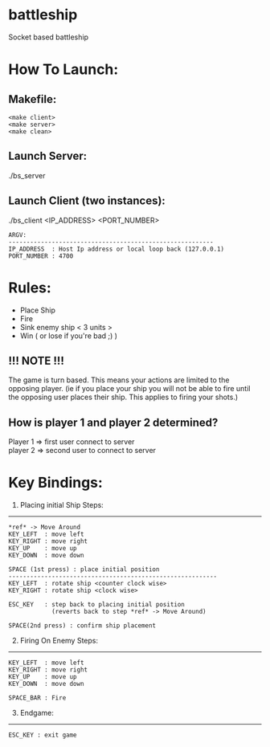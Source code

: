 # battleship
Socket based battleship

How To Launch:
===============================================================================
  Makefile:
  -----------------------------------------------------------
    <make client>
    <make server>
    <make clean>

  Launch Server:
  -----------------------------------------------------------
  ./bs_server

  Launch Client (two instances):
  -----------------------------------------------------------
  ./bs_client <IP_ADDRESS> <PORT_NUMBER>

    ARGV:
    ---------------------------------------------------------
    IP_ADDRESS  : Host Ip address or local loop back (127.0.0.1)
    PORT_NUMBER : 4700

Rules:
===============================================================================
- Place Ship
- Fire
- Sink enemy ship < 3 units >
- Win ( or lose if you're bad ;) )

!!! NOTE !!!
-------------------------------------------------------------
  The game is turn based. This means your actions are limited
  to the opposing player. (ie if you place your ship you will
    not be able to fire until the opposing user places their
    ship. This applies to firing your shots.)

How is player 1 and player 2 determined?
-------------------------------------------------------------
  Player 1 => first user connect to server  
  player 2 => second user to connect to server  

Key Bindings:
===============================================================================
1) Placing initial Ship Steps:
--------------------------------------------------------------
    *ref* -> Move Around
    KEY_LEFT  : move left
    KEY_RIGHT : move right
    KEY_UP    : move up
    KEY_DOWN  : move down

    SPACE (1st press) : place initial position
    ----------------------------------------------------------
    KEY_LEFT  : rotate ship <counter clock wise>
    KEY_RIGHT : rotate ship <clock wise>

    ESC_KEY   : step back to placing initial position
                (reverts back to step *ref* -> Move Around)

    SPACE(2nd press) : confirm ship placement

2) Firing On Enemy Steps:
--------------------------------------------------------------
    KEY_LEFT  : move left  
    KEY_RIGHT : move right  
    KEY_UP    : move up  
    KEY_DOWN  : move down  

    SPACE_BAR : Fire  

3) Endgame:
--------------------------------------------------------------
    ESC_KEY : exit game
